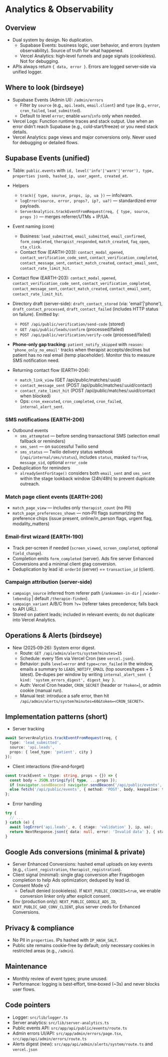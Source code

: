 # Analytics & Observability

## Overview
- Dual system by design. No duplication.
  - Supabase Events: business logic, user behavior, and errors (system observability). Source of truth for what happened.
  - Vercel Analytics: high‑level funnels and page signals (cookieless). Not for debugging.
- APIs always return `{ data, error }`. Errors are logged server‑side via unified logger.

## Where to look (birdseye)
- Supabase Events (Admin UI): `/admin/errors`
  - Filter by `source` (e.g., `api.leads`, `email.client`) and `type` (e.g., `error`, `cron_failed`, `lead_submitted`).
  - Default to level `error`; enable `warn`/`info` only when needed.
- Vercel Logs: Function runtime traces and stack output. Use when an error didn’t reach Supabase (e.g., cold‑start/freeze) or you need stack details.
- Vercel Analytics: page views and major conversions only. Never used for debugging or detailed flows.

## Supabase Events (unified)
- Table: `public.events` with `id, level('info'|'warn'|'error'), type, properties jsonb, hashed_ip, user_agent, created_at`.
- Helpers
  - `track({ type, source, props, ip, ua })` — info/warn.
  - `logError(source, error, props?, ip?, ua?)` — standardized error payloads.
  - `ServerAnalytics.trackEventFromRequest(req, { type, source, props })` — merges referrer/UTMs + IP/UA.
- Event naming (core)
  - Business: `lead_submitted`, `email_submitted`, `email_confirmed`, `form_completed`, `therapist_responded`, `match_created`, `faq_open`, `cta_click`.
  - Contact flow (EARTH-203): `contact_modal_opened`, `contact_verification_code_sent`, `contact_verification_completed`, `contact_message_sent`, `contact_match_created`, `contact_email_sent`, `contact_rate_limit_hit`.
 - Contact flow (EARTH-203): `contact_modal_opened`, `contact_verification_code_sent`, `contact_verification_completed`, `contact_message_sent`, `contact_match_created`, `contact_email_sent`, `contact_rate_limit_hit`.
 - Directory draft (server-side): `draft_contact_stored` (via: 'email'|'phone'), `draft_contact_processed`, `draft_contact_failed` (includes HTTP status on failure). Emitted by:
   - `POST /api/public/verification/send-code` (stored)
   - `GET /api/public/leads/confirm` (processed/failed)
   - `POST /api/public/verification/verify-code` (processed/failed)
  - **Phone-only gap tracking**: `patient_notify_skipped` with `reason: 'phone_only_no_email'` tracks when therapist accepts/declines but patient has no real email (temp placeholder). Monitor this to measure SMS notification need.

- Returning contact flow (EARTH-204):
  - `match_link_view` (GET /api/public/matches/:uuid)
  - `contact_message_sent` (POST /api/public/matches/:uuid/contact)
  - `contact_rate_limit_hit` (POST /api/public/matches/:uuid/contact when blocked)
  - Ops: `cron_executed`, `cron_completed`, `cron_failed`, `internal_alert_sent`.

### SMS notifications (EARTH-206)
- Outbound events
  - `sms_attempted` — before sending transactional SMS (selection email fallback or reminders)
  - `sms_sent` — on successful Twilio send
  - `sms_status` — Twilio delivery status webhook (`/api/internal/sms/status`), includes `status`, masked `to/from`, `message_sid`, optional `error_code`
- Deduplication for reminders
  - `alreadySentForStage()` considers both `email_sent` and `sms_sent` within the stage lookback window (24h/48h) to prevent duplicate outreach.

### Match page client events (EARTH-206)
- `match_page_view` — includes only `therapist_count` (no PII)
- `match_page_preferences_shown` — non‑PII flags summarizing the preference chips (issue present, online/in_person flags, urgent flag, modality_matters)

### Email‑first wizard (EARTH‑190)
- Track per‑screen if needed (`screen_viewed`, `screen_completed`, optional `field_change`).
- Completion emits `form_completed` (server). Ads fire server Enhanced Conversions and a minimal client gtag conversion.
- Deduplication by lead id: `orderId` (server) == `transaction_id` (client).

### Campaign attribution (server‑side)
- `campaign_source` inferred from referer path (`/ankommen-in-dir` | `/wieder-lebendig` | default `/therapie-finden`).
- `campaign_variant` A/B/C from `?v=` (referer takes precedence; falls back to API URL).
- Stored on patient leads; included in relevant events; do not duplicate into Vercel Analytics.

## Operations & Alerts (birdseye)
- New (2025‑09‑26): System error digest.
  - Route: `GET /api/admin/alerts/system?minutes=15`
  - Schedule: every 15m via Vercel Cron (see `vercel.json`).
  - Behavior: pulls `level=error` and `type=cron_failed` in the window, emails a summary to `LEADS_NOTIFY_EMAIL` (top sources/types + 5 latest). De‑dupes per window by writing `internal_alert_sent { kind: 'system_errors_digest', digest_key }`.
  - Auth: Vercel Cron header, `CRON_SECRET` (header or `?token=`), or admin cookie (manual run).
  - Manual test: introduce a safe error, then hit `/api/admin/alerts/system?minutes=60&token=<CRON_SECRET>`.

## Implementation patterns (short)
- Server tracking
```ts
await ServerAnalytics.trackEventFromRequest(req, {
  type: 'lead_submitted',
  source: 'api.leads',
  props: { lead_type: 'patient', city }
});
```
- Client interactions (fire‑and‑forget)
```ts
const trackEvent = (type: string, props = {}) => {
  const body = JSON.stringify({ type, ...props });
  if (navigator.sendBeacon) navigator.sendBeacon('/api/public/events', body);
  else fetch('/api/public/events', { method: 'POST', body, keepalive: true });
};
```
- Error handling
```ts
try {
  // ...
} catch (e) {
  await logError('api.leads', e, { stage: 'validation' }, ip, ua);
  return NextResponse.json({ data: null, error: 'Invalid data' }, { status: 400 });
}
```

## Google Ads conversions (minimal & private)
- Server Enhanced Conversions: hashed email uploads on key events (e.g., `client_registration`, `therapist_registration`).
- Client signal (minimal): single gtag conversion after Fragebogen completion to help Ads optimization; deduped by lead id.
- Consent Mode v2
  - Default denied (cookieless). If `NEXT_PUBLIC_COOKIES=true`, we enable conversion linker only after explicit consent.
- Env (production only): `NEXT_PUBLIC_GOOGLE_ADS_ID`, `NEXT_PUBLIC_GAD_CONV_CLIENT`, plus server creds for Enhanced Conversions.

## Privacy & compliance
- No PII in `properties`. IPs hashed with `IP_HASH_SALT`.
- Public site remains cookie‑free by default; only necessary cookies in restricted areas (e.g., `/admin`).

## Maintenance
- Monthly review of event types; prune unused.
- Performance: logging is best‑effort, time‑boxed (~3s) and never blocks user flows.

## Code pointers
- Logger: `src/lib/logger.ts`
- Server analytics: `src/lib/server-analytics.ts`
- Public events API: `src/app/api/public/events/route.ts`
- Admin errors UI/API: `src/app/admin/errors/page.tsx`, `src/app/api/admin/errors/route.ts`
- Alerts digest (new): `src/app/api/admin/alerts/system/route.ts` and `vercel.json`
